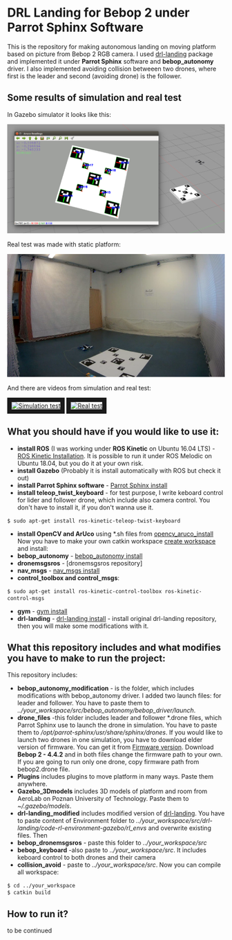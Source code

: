 # DRL Landing for Bebop 2 under Parrot Sphinx Software
This is the repository for making autonomous landing on moving platform based on picture from Bebop 2 RGB camera. I used [drl-landing] package and implemented it under **Parrot Sphinx** software and **bebop_autonomy** driver. I also implemented avoiding collision betweeen two drones, where first is the leader and second (avoiding drone) is the follower.

## Some results of simulation and real test
In Gazebo simulator it looks like this:

![Simulation test](https://github.com/m-milena/bebop2_drl_landing/blob/master/Images/aruco_detection.png)

Real test was made with static platform:

![Real test](https://github.com/m-milena/bebop2_drl_landing/blob/master/Images/real_test.png)

And there are videos from simulation and real test:

<a href="https://youtu.be/e1Hn_gFjMF0
" target="_blank"><img src="http://img.youtube.com/vi/e1Hn_gFjMF0/0.jpg" 
alt="Simulation test" width="240" height="180" border="10" /></a>
<a href="https://youtu.be/Tf4SAZeZxFg
" target="_blank"><img src="http://img.youtube.com/vi/Tf4SAZeZxFg/0.jpg" 
alt="Real test" width="240" height="180" border="10" /></a>

## What you should have if you would like to use it:
- **install ROS** (I was working under **ROS Kinetic** on Ubuntu 16.04 LTS) - [ROS Kinetic Installation]. It is possible to run it under ROS Melodic on Ubuntu 18.04, but you do it at your own risk.
- **install Gazebo** (Probably it is install automatically with ROS but check it out)
- **install Parrot Sphinx software** - [Parrot Sphinx install]
- **install teleop_twist_keyboard** - for test purpose, I write keboard control for lider and follower drone, which include also camera control. You don't have to install it, if you don't wanna use it. 

```console
$ sudo apt-get install ros-kinetic-teleop-twist-keyboard
```

- **install OpenCV and ArUco** using *.sh files from [opencv_aruco_install]
Now you have to make your own catkin workspace [create workspace] and install:
- **bebop_autonomy** - [bebop_autonomy install]
- **dronemsgsros** - [dronemsgsros repository]
- **nav_msgs** - [nav_msgs install]
- **control_toolbox and control_msgs**:
```console
$ sudo apt-get install ros-kinetic-control-toolbox ros-kinetic-control-msgs
```

- **gym** - [gym install]
- **drl-landing** - [drl-landing install] - install original drl-landing repository, then you will make some modifications with it.

## What this repository includes and what modifies you have to make to run the project:
This repository includes:
- **bebop_autonomy_modification** - is the folder, which includes modifications with bebop_autonomy driver. I added two launch files: for leader and follower. You have to paste them to *../your_workspace/src/bebop_autonomy/bebop_driver/launch*.
- **drone_files** -this folder includes leader and follower *.drone files, which Parrot Sphinx use to launch the drone in simulation. You have to paste them to */opt/parrot-sphinx/usr/share/sphinx/drones*. If you would like to launch two drones in one simulation, you have to download elder version of firmware. You can get it from [Firmware version]. Download **Bebop 2 - 4.4.2** and in both files change the firmware path to your own. If you are going to run only one drone, copy firmware path from bebop2.drone file.
- **Plugins** includes plugins to move platform in many ways. Paste them anywhere.
- **Gazebo_3Dmodels** includes 3D models of platform and room from AeroLab on Poznan University of Technology. Paste them to *~/.gazebo/models*.
- **drl-landing_modified** includes modified version of [drl-landing]. You have to paste content of Environment folder to *../your_workspace/src/drl-landing/code-rl-environment-gazebo/rl_envs* and overwrite existing files. Then 
- **bebop_dronemsgsros** - paste this folder to *../your_workspace/src*
- **bebop_keyboard** -also paste to *../your_workspace/src*. It includes keboard control to both drones and their camera
- **collision_avoid** - paste to *../your_workspace/src*.
Now you can compile all workspace:
```console
$ cd ../your_workspace
$ catkin build
```

## How to run it?
to be continued


[drl-landing]:<https://github.com/alejodosr/drl-landing>
[ROS Kinetic Installation]:<http://wiki.ros.org/kinetic/Installation>
[Parrot Sphinx install]:<https://developer.parrot.com/docs/sphinx/installation.html>
[opencv_aruco_install]:<https://github.com/m-milena/bebop2_drl_landing/tree/master/opencv_aruco_install>
[create workspace]:<http://wiki.ros.org/catkin/Tutorials/create_a_workspace>
[bebop_autonomy install]:<https://bebop-autonomy.readthedocs.io/en/latest/installation.html>
[dronemsgsros install]:<https://github.com/Ahrovan/dronemsgsros>
[nav_msgs install]:<http://wiki.ros.org/nav_msgs>
[gym install]:<https://github.com/openai/gym>
[Firmware version]:<http://plf.parrot.com/sphinx/firmwares/index.html>
[drl-landing install]:<https://github.com/alejodosr/drl-landing>
